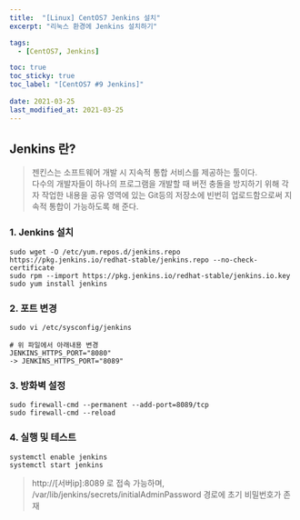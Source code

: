 ```yaml
---
title:  "[Linux] CentOS7 Jenkins 설치"
excerpt: "리눅스 환경에 Jenkins 설치하기"

tags:
  - [CentOS7, Jenkins]

toc: true
toc_sticky: true
toc_label: "[CentOS7 #9 Jenkins]"
 
date: 2021-03-25
last_modified_at: 2021-03-25
---
```



## Jenkins 란?
> 젠킨스는 소프트웨어 개발 시 지속적 통합 서비스를 제공하는 툴이다. <br>
 다수의 개발자들이 하나의 프로그램을 개발할 때 버전 충돌을 방지하기 위해 각자 작업한 내용을 공유 영역에 있는 Git등의 저장소에 빈번히 업로드함으로써 지속적 통합이 가능하도록 해 준다.


### 1. Jenkins 설치

  ```console
  sudo wget -O /etc/yum.repos.d/jenkins.repo https://pkg.jenkins.io/redhat-stable/jenkins.repo --no-check-certificate
  sudo rpm --import https://pkg.jenkins.io/redhat-stable/jenkins.io.key
  sudo yum install jenkins
  ```

### 2. 포트 변경

  ```console
  sudo vi /etc/sysconfig/jenkins

  # 위 파일에서 아래내용 변경
  JENKINS_HTTPS_PORT="8080" 
  -> JENKINS_HTTPS_PORT="8089"
  ```

### 3. 방화벽 설정

  ```console
  sudo firewall-cmd --permanent --add-port=8089/tcp
  sudo firewall-cmd --reload
  ```

### 4. 실행 및 테스트

  ```console
  systemctl enable jenkins
  systemctl start jenkins
  ```

  > http://[서버ip]:8089 로 접속 가능하며, <br>
  /var/lib/jenkins/secrets/initialAdminPassword 경로에 초기 비밀번호가 존재